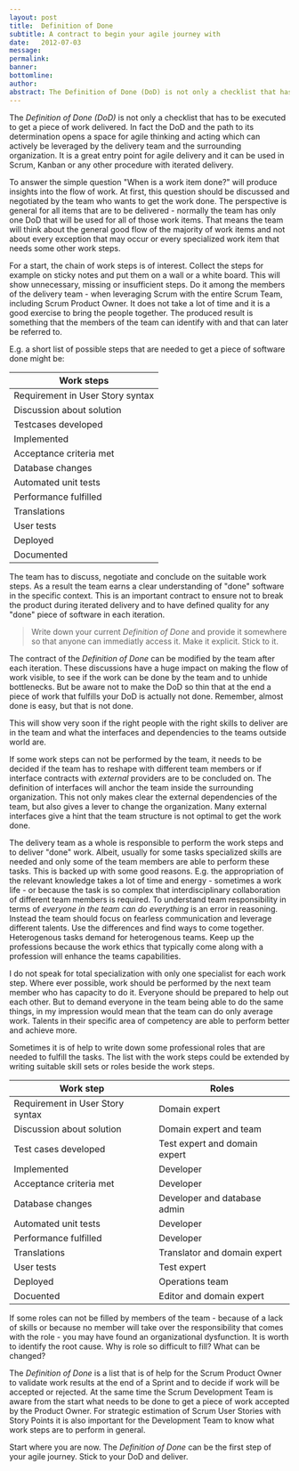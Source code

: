 ```yaml
---
layout: post
title:  Definition of Done
subtitle: A contract to begin your agile journey with
date:   2012-07-03
message: 
permalink: 
banner: 
bottomline: 
author: 
abstract: The Definition of Done (DoD) is not only a checklist that has to be executed to get a piece of work delivered. In fact the DoD and the path to its determination opens a space for agile thinking and acting which can actively be leveraged by the delivery team and the surrounding organization. It is a great entry point for agile delivery and it can be used in Scrum, Kanban or any other procedure with iterated delivery.
---
```

The *Definition of Done (DoD)* is not only a checklist that has to be executed to get a piece of work delivered. In fact the DoD and the path to its determination opens a space for agile thinking and acting which can actively be leveraged by the delivery team and the surrounding organization. It is a great entry point for agile delivery and it can be used in Scrum, Kanban or any other procedure with iterated delivery.

To answer the simple question "When is a work item done?" will produce insights into the flow of work. At first, this question should be discussed and negotiated by the team who wants to get the work done. The perspective is general for all items that are to be delivered - normally the team has only one DoD that will be used for all of those work items. That means the team will think about the general good flow of the majority of work items and not about every exception that may occur or every specialized work item that needs some other work steps.

For a start, the chain of work steps is of interest. Collect the steps for example on sticky notes and put them on a wall or a white board. This will show unnecessary, missing or insufficient steps. Do it among the members of the delivery team - when leveraging Scrum with the entire Scrum Team, including Scrum Product Owner. It does not take a lot of time and it is a good exercise to bring the people together. The produced result is something that the members of the team can identify with and that can later be referred to.

E.g. a short list of possible steps that are needed to get a piece of software done might be:

|Work steps|
|----------|
|Requirement in User Story syntax|
|Discussion about solution|
|Testcases developed|
|Implemented|
|Acceptance criteria met|
|Database changes|
|Automated unit tests|
|Performance fulfilled|
|Translations|
|User tests|
|Deployed|
|Documented|

The team has to discuss, negotiate and conclude on the suitable work steps. As a result the team earns a clear understanding of "done" software in the specific context. This is an important contract to ensure not to break the product during iterated delivery and to have defined quality for any "done" piece of software in each iteration.

> Write down your current *Definition of Done* and provide it somewhere so that anyone can immediatly access it. Make it explicit. Stick to it. 

The contract of the *Definition of Done* can be modified by the team after each iteration. These discussions have a huge impact on making the flow of work visible, to see if the work can be done by the team and to unhide bottlenecks. But be aware not to make the DoD so thin that at the end a piece of work that fulfills your DoD is actually not done. Remember, almost done is easy, but that is not done.

This will show very soon if the right people with the right skills to deliver are in the team and what the interfaces and dependencies to the teams outside world are.

If some work steps can not be performed by the team, it needs to be decided if the team has to reshape with different team members or if interface contracts with *external* providers are to be concluded on. The definition of interfaces will anchor the team inside the surrounding organization. This not only makes clear the external dependencies of the team, but also gives a lever to change the organization. Many external interfaces give a hint that the team structure is not optimal to get the work done.

The delivery team as a whole is responsible to perform the work steps and to deliver "done" work. Albeit, usually for some tasks specialized skills are needed and only some of the team members are able to perform these tasks. This is backed up with some good reasons. E.g. the appropriation of the relevant knowledge takes a lot of time and energy - sometimes a work life - or because the task is so complex that interdisciplinary collaboration of different team members is required. To understand team responsibility in terms of *everyone in the team can do everything* is an error in reasoning. Instead the team should focus on fearless communication and leverage different talents. Use the differences and find ways to come together.  Heterogenous tasks demand for heterogenous teams. Keep up the professions because the work ethics that typically come along with a profession will enhance the teams capabilities.  

I do not speak for total specialization with only one specialist for each work step. Where ever possible, work should be performed by the next team member who has capacity to do it. Everyone should be prepared to help out each other. But to demand everyone in the team being able to do the same things, in my impression would mean that the team can do only average work. Talents in their specific area of competency are able to perform better and achieve more. 

Sometimes it is of help to write down some professional roles that are needed to fulfill the tasks. The list with the work steps could be extended by writing suitable skill sets or roles beside the work steps.

Work step | Roles
----------|------
Requirement in User Story syntax | Domain expert
Discussion about solution | Domain expert and team
Test cases developed | Test expert and domain expert
Implemented | Developer
Acceptance criteria met | Developer
Database changes | Developer and database admin
Automated unit tests | Developer
Performance fulfilled | Developer
Translations | Translator and domain expert
User tests | Test expert
Deployed | Operations team
Docuented | Editor and domain expert

If some roles can not be filled by members of the team - because of a lack of skills or because no member will take over the responsibility that comes with the role - you may have found an organizational dysfunction. It is worth to identify the root cause. Why is role so difficult to fill? What can be changed?

The *Definition of Done* is a list that is of help for the Scrum Product Owner to validate work results at the end of a Sprint and to decide if work will be accepted or rejected. At the same time the Scrum Development Team is aware from the start what needs to be done to get a piece of work accepted by the Product Owner. For strategic estimation of Scrum User Stories with Story Points it is also important for the Development Team to know what work steps are to perform in general.

Start where you are now. The *Definition of Done* can be the first step of your agile journey. Stick to your DoD and deliver.
